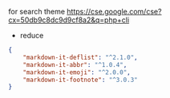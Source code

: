 for search theme https://cse.google.com/cse?cx=50db9c8dc9d9cf8a2&q=php+cli

- reduce
```json
{
    "markdown-it-deflist": "^2.1.0",
    "markdown-it-abbr": "^1.0.4",
    "markdown-it-emoji": "^2.0.0",
    "markdown-it-footnote": "^3.0.3"
}
```
